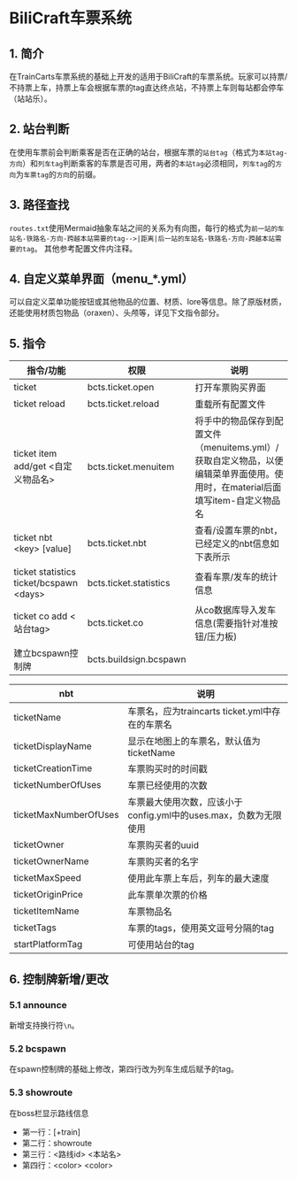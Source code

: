 # BiliCraft车票系统

## 1. 简介

在TrainCarts车票系统的基础上开发的适用于BiliCraft的车票系统。玩家可以持票/不持票上车，持票上车会根据车票的tag直达终点站，不持票上车则每站都会停车（站站乐）。

## 2. 站台判断
在使用车票前会判断乘客是否在正确的站台，根据车票的`站台tag`（格式为`本站tag-方向`）和`列车tag`判断乘客的车票是否可用，两者的`本站tag`必须相同，`列车tag`的`方向`为`车票tag`的`方向`的前缀。

## 3. 路径查找

`routes.txt`使用Mermaid抽象车站之间的关系为有向图，每行的格式为`前一站的车站名-铁路名-方向-跨越本站需要的tag-->|距离|后一站的车站名-铁路名-方向-跨越本站需要的tag`。
其他参考配置文件内注释。

## 4. 自定义菜单界面（menu_*.yml）

可以自定义菜单功能按钮或其他物品的位置、材质、lore等信息。除了原版材质，还能使用材质包物品（oraxen）、头颅等，详见下文指令部分。

## 5. 指令

| 指令/功能                                    | 权限                     | 说明                                                                           |
|------------------------------------------|------------------------|------------------------------------------------------------------------------|
| ticket                                   | bcts.ticket.open       | 打开车票购买界面                                                                     |
| ticket reload                            | bcts.ticket.reload     | 重载所有配置文件                                                                     |
| ticket item add/get <自定义物品名>             | bcts.ticket.menuitem   | 将手中的物品保存到配置文件（menuitems.yml）/获取自定义物品，以便编辑菜单界面使用。使用时，在material后面填写item-自定义物品名 |
| ticket nbt \<key> \[value]               | bcts.ticket.nbt        | 查看/设置车票的nbt，已经定义的nbt信息如下表所示                                                  |
| ticket statistics ticket/bcspawn \<days> | bcts.ticket.statistics | 查看车票/发车的统计信息                                                                 |
| ticket co add \<站台tag>                   | bcts.ticket.co         | 从co数据库导入发车信息(需要指针对准按钮/压力板)                                                   |
| 建立bcspawn控制牌                             | bcts.buildsign.bcspawn |                                                                              |

| nbt                   | 说明                                        |
|-----------------------|-------------------------------------------|
| ticketName            | 车票名，应为traincarts ticket.yml中存在的车票名        |
| ticketDisplayName     | 显示在地图上的车票名，默认值为ticketName                 |
| ticketCreationTime    | 车票购买时的时间戳                                 |
| ticketNumberOfUses    | 车票已经使用的次数                                 |
| ticketMaxNumberOfUses | 车票最大使用次数，应该小于config.yml中的uses.max，负数为无限使用 |
| ticketOwner           | 车票购买者的uuid                                |
| ticketOwnerName       | 车票购买者的名字                                  |
| ticketMaxSpeed        | 使用此车票上车后，列车的最大速度                          |
| ticketOriginPrice     | 此车票单次票的价格                                 |
| ticketItemName        | 车票物品名                                     |
| ticketTags            | 车票的tags，使用英文逗号分隔的tag                      |
| startPlatformTag      | 可使用站台的tag                                 |

## 6. 控制牌新增/更改
### 5.1 announce
新增支持换行符`\n`。
### 5.2 bcspawn
在spawn控制牌的基础上修改，第四行改为列车生成后赋予的tag。
### 5.3 showroute
在boss栏显示路线信息
- 第一行：[+train]
- 第二行：showroute
- 第三行：\<路线id> \<本站名>
- 第四行：\<color> \<color>

